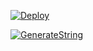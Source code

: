 [![Deploy](https://www.herokucdn.com/deploy/button.svg)](https://heroku.com/deploy?template=https://github.com/AIANALI/MuSic)

[![GenerateString](https://img.shields.io/badge/repl.it-generateString-yellowgreen)](https://replit.com/@vorcl/generatestringsession#Ufo.py)
